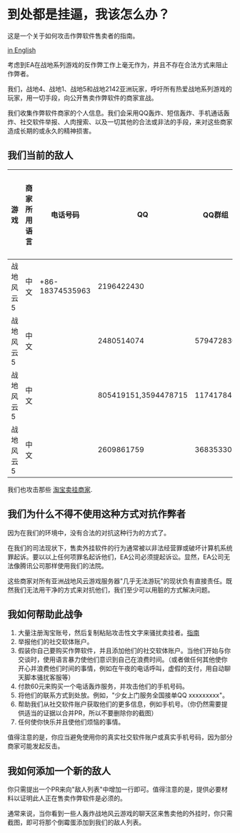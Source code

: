 # 到处都是挂逼，我该怎么办？

这是一个关于如何攻击作弊软件售卖者的指南。

[in English](./README.md)

考虑到EA在战地系列游戏的反作弊工作上毫无作为，并且不存在合法方式来阻止作弊者。

我们，战地4、战地1、战地5和战地2142亚洲玩家，呼吁所有热爱战地系列游戏的玩家，用一切手段，向公开售卖作弊软件的商家宣战。

我们收集作弊软件商家的个人信息。我们会采用QQ轰炸、短信轰炸、手机通话轰炸、社交软件举报、人肉搜索、以及一切其他的合法或非法的手段，来对这些商家造成长期的或永久的精神损害。

## 我们当前的敌人

|游戏      |商家所用语言|电话号码       |QQ        |QQ群组    |微信  |百度云网盘|作弊软件售卖证明   |
|----------|------------|---------------|----------|----------|------|----------|-------------------|
|战地风云 5|中文        |+86-18374535963|2196422430|          |      |qsesqw    |[link](proof/1.png)|
|战地风云 5|中文        |               |2480514074|579472830 |      |          |[link](proof/2.png)|
|战地风云 5|中文        |     |805419151,3594478715|117417842 |      |          |[3](proof/3.jpg) [4](proof/4.png) [5](proof/5.png) [6](proof/6.png)|
|战地风云 5|中文        |               |2609861759|368353301 |      |          |[1](proof/01cec8c69436.png) [2](proof/0d5c3ce63d1f.png) [3](proof/290a00951aec.png) [4](proof/7203c3a2271d.png) [5](proof/be53d32fc772.jpg) [6](proof/ef8671d2497a.png) [7](proof/febfb3b72d6c.png)|

我们也攻击那些 [淘宝卖挂商家](proof/taobao.png).

## 我们为什么不得不使用这种方式对抗作弊者

因为在我们的环境中，没有合法的对抗这种行为的方式了。

在我们的司法现状下，售卖外挂软件的行为通常被以非法经营罪或破坏计算机系统罪起诉。要以以上任何项罪名起诉他们，EA公司必须提起诉讼。显然，EA公司无法像腾讯公司那样使用我们的法院。

这些商家对所有亚洲战地风云游戏服务器"几乎无法游玩"的现状负有直接责任。既然我们无法用干净的方式来对抗他们，我们至少可以用脏的方式解决问题。

## 我如何帮助此战争

1. 大量注册淘宝账号，然后复制粘贴攻击性文字来骚扰卖挂者。[指南](taobao-howto.md)
1. 举报他们的社交软体账户。
1. 假装你自己要购买作弊软件，并且添加他们的社交软体账户。当他们开始与你交谈时，使用语言暴力使他们意识到自己在浪费时间。（或者做任何其他使你开心并浪费他们时间的事情，例如在午夜的电话呼叫，虚假的支付，用自动聊天脚本骚扰客服等）
1. 付款60元来购买一个电话轰炸服务，并攻击他们的手机号码。
1. 将他们的联系方式到处放。例如，"少女上门服务全国接单QQ xxxxxxxxx"。
1. 帮助我们从社交软件账户获取他们的更多信息，例如手机号。（你仍然需要提供适当的证据以合并PR，所以不要删除你的截图）
1. 任何使你快乐并且使他们烦恼的事情。

值得注意的是，你应当避免使用你的真实社交软件账户或真实手机号码，因为部分商家可能发起反击。

## 我如何添加一个新的敌人

你只需提出一个PR来向"敌人列表"中增加一行即可。值得注意的是，提供必要材料以证明此人正在售卖作弊软件是必须的。

通常来说，当你看到一些人轰炸战地风云游戏的聊天区来售卖他的外挂时，你只需截图，即可将那个倒霉蛋添加到我们的敌人列表。

